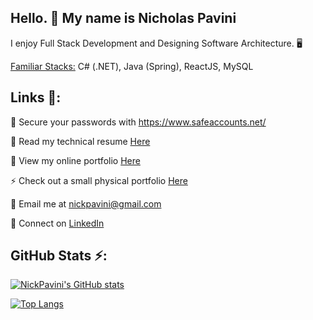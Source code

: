## Hello. 👋 My name is Nicholas Pavini


I enjoy Full Stack Development and Designing Software Architecture. 🖥️

<ins>Familiar Stacks:</ins> C# (.NET), Java (Spring), ReactJS, MySQL

##  Links 🔗:

🔭 Secure your passwords with https://www.safeaccounts.net/

📄 Read my technical resume [Here](https://drive.google.com/file/d/1ws2l7BIj1ylF6gzA5t4YGl286y04qQLt/view?usp=sharing)

💬 View my online portfolio [Here](https://nickpavini.github.io/) 

⚡ Check out a small physical portfolio [Here](https://drive.google.com/file/d/1XmMy_zWICJ2oaUu8F_CgXucXMWXZkN6j/view?usp=sharing)

📧 Email me at nickpavini@gmail.com

💼 Connect on [LinkedIn](http://linkedin.com/in/nicholas-pavini)


## GitHub Stats ⚡:

[![NickPavini's GitHub stats](https://github-readme-stats.vercel.app/api?username=nickpavini&count_private=true&show_icons=true)](https://github.com/nickpavini/github-readme-stats)

[![Top Langs](https://github-readme-stats.vercel.app/api/top-langs/?username=nickpavini&layout=compact)](https://github.com/nickpavini/github-readme-stats)

<!--
**nickpavini/nickpavini** is a ✨ _special_ ✨ repository because its `README.md` (this file) appears on your GitHub profile.

Here are some ideas to get you started:


- 🔭 I’m currently working on ...
- 🌱 I’m currently learning ...
- 👯 I’m looking to collaborate on ...
- 🤔 I’m looking for help with ...
- 💬 Ask me about ...
- 📫 How to reach me: ...
- ⚡ Fun fact: ...
-->

